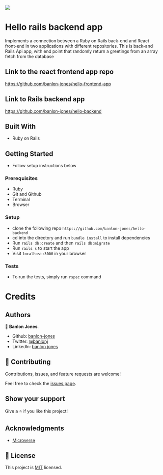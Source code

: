 ![](https://img.shields.io/badge/Microverse-blueviolet)

# Hello rails backend app
Implements a connection between a Ruby on Rails back-end and React front-end in two applications with different repositories. 
This is back-and Rails Api app, with end point that randomly return a greetings from an array fetch from the database
## Link to the react frontend app repo

https://github.com/banlon-jones/hello-frontend-app

## Link to Rails backend app

https://github.com/banlon-jones/hello-backend

## Built With
- Ruby on Rails

## Getting Started
- Follow setup instructions below

### Prerequisites

- Ruby
- Git and Github
- Terminal
- Browser

### Setup

- clone the following repo `https://github.com/banlon-jones/hello-backend`
- cd into the directory and run `bundle install` to install dependencies
- Run `rails db:create` and then `rails db:migrate`
- Run `rails s` to start the app
- Visit `localhost:3000` in your browser

### Tests

- To run the tests, simply run `rspec` command

# Credits

## Authors

👤 **Banlon Jones**.

- Github: [banlon-jones](https://github.com/banlon-jones)
- Twitter: [@banlonj](https://twitter.com/banlonjones)
- LinkedIn: [banlon jones](https://www.linkedin.com/in/banlon-jones-b0205812a)

## 🤝 Contributing

Contributions, issues, and feature requests are welcome!

Feel free to check the [issues page](https://github.com/banlon-jones/hello-backend/issues).

## Show your support

Give a ⭐️ if you like this project!

## Acknowledgments

- [Microverse](https://www.microverse.org/)

## 📝 License

This project is [MIT](./MIT.md) licensed.